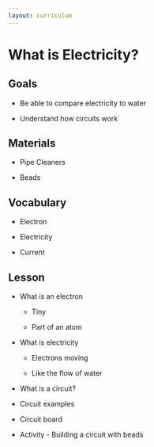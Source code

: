 ```yaml
---
layout: curriculum
---
```


# What is Electricity?

## Goals

* Be able to compare electricity to water

* Understand how circuits work

## Materials

* Pipe Cleaners

* Beads

## Vocabulary

* Electron 

* Electricity

* Current

## Lesson

* What is an electron

  * Tiny

  * Part of an atom

* What is electricity

  * Electrons moving

  * Like the flow of water

* What is a circuit?

* Circuit examples

* Circuit board

* Activity - Building a circuit with beads
